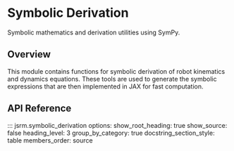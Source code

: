 # Symbolic Derivation

Symbolic mathematics and derivation utilities using SymPy.

## Overview

This module contains functions for symbolic derivation of robot kinematics and dynamics equations. These tools are used to generate the symbolic expressions that are then implemented in JAX for fast computation.

## API Reference

::: jsrm.symbolic_derivation
    options:
      show_root_heading: true
      show_source: false
      heading_level: 3
      group_by_category: true
      docstring_section_style: table
      members_order: source
